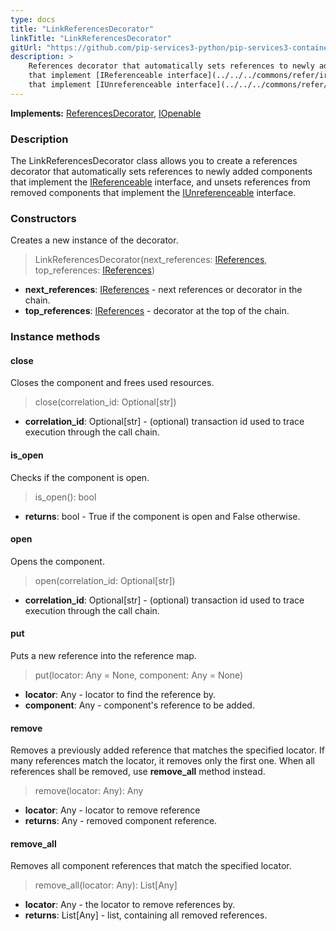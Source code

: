 ```yaml
---
type: docs
title: "LinkReferencesDecorator"
linkTitle: "LinkReferencesDecorator"
gitUrl: "https://github.com/pip-services3-python/pip-services3-container-python"
description: >
    References decorator that automatically sets references to newly added components
    that implement [IReferenceable interface](../../../commons/refer/ireferenceable), and unsets references from removed components
    that implement [IUnreferenceable interface](../../../commons/refer/iunreferenceable).
---
```


**Implements:** [ReferencesDecorator](../references_decorator), [IOpenable](../../../commons/run/iopenable)

### Description

The LinkReferencesDecorator class allows you to create a references decorator that automatically sets references to newly added components that implement the [IReferenceable](../../../commons/refer/ireferenceable) interface, and unsets references from removed components that implement the [IUnreferenceable](../../../commons/refer/iunreferenceable) interface.

### Constructors
Creates a new instance of the decorator.

> LinkReferencesDecorator(next_references: [IReferences](../../../commons/refer/ireferences), top_references: [IReferences](../../../commons/refer/ireferences))

- **next_references**: [IReferences](../../../commons/refer/ireferences) - next references or decorator in the chain.
- **top_references**: [IReferences](../../../commons/refer/ireferences) - decorator at the top of the chain.

### Instance methods

#### close
Closes the component and frees used resources.

> close(correlation_id: Optional[str])
- **correlation_id**: Optional[str] - (optional) transaction id used to trace execution through the call chain.

#### is_open
Checks if the component is open.

> is_open(): bool
- **returns**: bool - True if the component is open and False otherwise.

#### open
Opens the component.

> open(correlation_id: Optional[str])
- **correlation_id**: Optional[str] - (optional) transaction id used to trace execution through the call chain.

#### put
Puts a new reference into the reference map.

> put(locator: Any = None, component: Any = None)
- **locator**: Any - locator to find the reference by.
- **component**: Any - component's reference to be added.


#### remove
Removes a previously added reference that matches the specified locator.
If many references match the locator, it removes only the first one.
When all references shall be removed, use **remove_all** method instead.

> remove(locator: Any): Any
- **locator**: Any - locator to remove reference
- **returns**: Any - removed component reference.

#### remove_all
Removes all component references that match the specified locator.

> remove_all(locator: Any): List[Any]
- **locator**: Any - the locator to remove references by.
- **returns**: List[Any] - list, containing all removed references.
